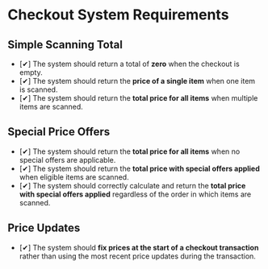 # Checkout System Requirements

## Simple Scanning Total
- [✔] The system should return a total of **zero** when the checkout is empty. 
- [✔] The system should return the **price of a single item** when one item is scanned.
- [✔] The system should return the **total price for all items** when multiple items are scanned.

## Special Price Offers
- [✔] The system should return the **total price for all items** when no special offers are applicable.
- [✔] The system should return the **total price with special offers applied** when eligible items are scanned.
- [✔] The system should correctly calculate and return the **total price with special offers applied** regardless of the order in which items are scanned.

## Price Updates
- [✔] The system should **fix prices at the start of a checkout transaction** rather than using the most recent price updates during the transaction.